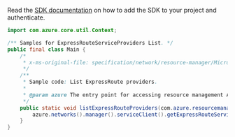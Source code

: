 Read the [SDK documentation](https://github.com/Azure/azure-sdk-for-java/blob/azure-resourcemanager_2.15.0/sdk/resourcemanager/azure-resourcemanager/README.md) on how to add the SDK to your project and authenticate.

```java
import com.azure.core.util.Context;

/** Samples for ExpressRouteServiceProviders List. */
public final class Main {
    /*
     * x-ms-original-file: specification/network/resource-manager/Microsoft.Network/stable/2021-05-01/examples/ExpressRouteProviderList.json
     */
    /**
     * Sample code: List ExpressRoute providers.
     *
     * @param azure The entry point for accessing resource management APIs in Azure.
     */
    public static void listExpressRouteProviders(com.azure.resourcemanager.AzureResourceManager azure) {
        azure.networks().manager().serviceClient().getExpressRouteServiceProviders().list(Context.NONE);
    }
}
```
